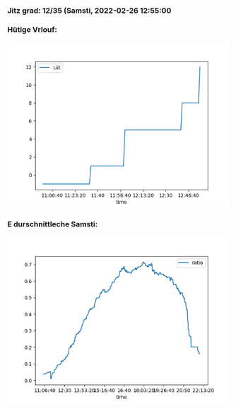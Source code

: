 ### Jitz grad: 12/35 (Samsti, 2022-02-26 12:55:00

### Hütige Vrlouf:
![Graph](Today.png)

### E durschnittleche Samsti:
![Graph](Samsti.png)